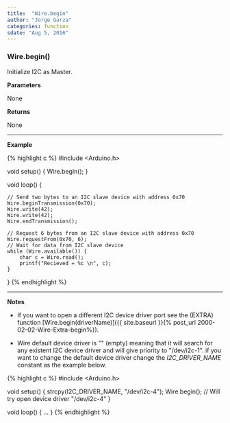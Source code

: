 ```yaml
---
title:  "Wire.begin"
author: "Jorge Garza"
categories: function
sdate: "Aug 5, 2016"
---
```


### Wire.begin()

Initialize I2C as Master.

**Parameters**

None

**Returns**

None

____________________

**Example**

{% highlight c %}
#include <Arduino.h>

void setup() {
	Wire.begin();
}

void loop() {

	// Send two bytes to an I2C slave device with address 0x70
	Wire.beginTransmission(0x70);
	Wire.write(42);
	Wire.write(42);
	Wire.endTransmission();

	// Request 6 bytes from an I2C slave device with address 0x70
	Wire.requestFrom(0x70, 6);
	// Wait for data from I2C slave device
	while (Wire.available()) { 	  
		char c = Wire.read(); 		  
		printf("Recieved = %c \n", c);
	}

}
{% endhighlight %}

____________________

**Notes**

- If you want to open a different I2C device driver port see the (EXTRA) function [Wire.begin(driverName)]({{ site.baseurl }}{% post_url 2000-02-02-Wire-Extra-begin%}).

- Wire default device driver is "" (empty) meaning that it will search for any existent I2C device driver and will give priority to "/dev/i2c-1". if you want to change the default device driver change the *I2C_DRIVER_NAME* constant as the example below. 

{% highlight c %}
#include <Arduino.h>

void setup() {
        strcpy(I2C_DRIVER_NAME, "/dev/i2c-4");
        Wire.begin(); // Will try open device driver "/dev/i2c-4"
}

void loop() {
        ...
}
{% endhighlight %}




